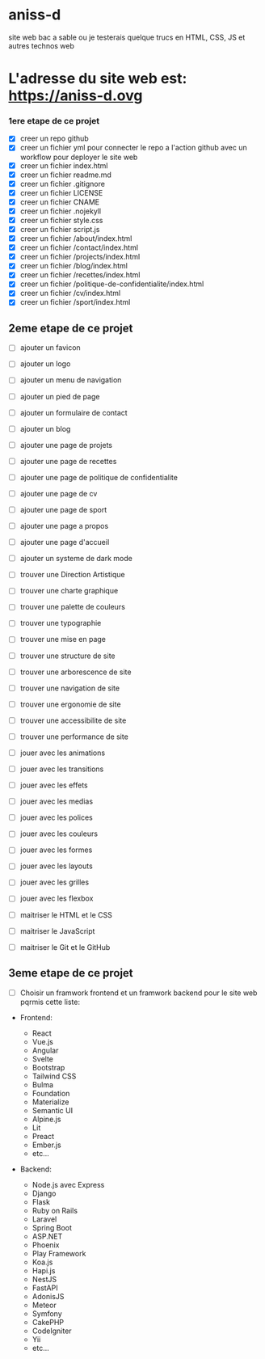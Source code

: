 # aniss-d
site web bac a sable ou je testerais quelque trucs en HTML, CSS, JS et autres technos web

# L'adresse du site web est: **https://aniss-d.ovg**
### 1ere etape de ce projet
- [x] creer un repo github
- [x] creer un fichier yml pour connecter le repo a l'action github  avec un workflow pour deployer le site web
- [x] creer un fichier index.html
- [x] creer un fichier readme.md
- [x] creer un fichier .gitignore
- [x] creer un fichier LICENSE
- [x] creer un fichier CNAME
- [x] creer un fichier .nojekyll
- [x] creer un fichier style.css
- [x] creer un fichier script.js
- [x] creer un fichier /about/index.html
- [x] creer un fichier /contact/index.html
- [x] creer un fichier /projects/index.html
- [x] creer un fichier /blog/index.html
- [x] creer un fichier /recettes/index.html
- [x] creer un fichier /politique-de-confidentialite/index.html
- [x] creer un fichier /cv/index.html
- [x] creer un fichier /sport/index.html

## 2eme etape de ce projet
- [ ] ajouter un favicon
- [ ] ajouter un logo
- [ ] ajouter un menu de navigation
- [ ] ajouter un pied de page
- [ ] ajouter un formulaire de contact
- [ ] ajouter un blog
- [ ] ajouter une page de projets
- [ ] ajouter une page de recettes
- [ ] ajouter une page de politique de confidentialite
- [ ] ajouter une page de cv
- [ ] ajouter une page de sport
- [ ] ajouter une page a propos
- [ ] ajouter une page d'accueil
- [ ] ajouter un systeme de dark mode
- [ ] trouver une Direction Artistique
- [ ] trouver une charte graphique
- [ ] trouver une palette de couleurs
- [ ] trouver une typographie
- [ ] trouver une mise en page
- [ ] trouver une structure de site
- [ ] trouver une arborescence de site
- [ ] trouver une navigation de site
- [ ] trouver une ergonomie de site
- [ ] trouver une accessibilite de site
- [ ] trouver une performance de site
- [ ] jouer avec les animations
- [ ] jouer avec les transitions
- [ ] jouer avec les effets
- [ ] jouer avec les medias
- [ ] jouer avec les polices
- [ ] jouer avec les couleurs
- [ ] jouer avec les formes
- [ ] jouer avec les layouts
- [ ] jouer avec les grilles
- [ ] jouer avec les flexbox
- [ ] maitriser le HTML et le CSS
- [ ] maitriser le JavaScript
- [ ] maitriser le Git et le GitHub


## 3eme etape de ce projet
- [ ] Choisir un framwork frontend et un framwork backend pour le site web pqrmis cette liste:
* Frontend:
  - React
  - Vue.js
  - Angular
  - Svelte
  - Bootstrap
  - Tailwind CSS
  - Bulma
  - Foundation
  - Materialize
  - Semantic UI
  - Alpine.js
  - Lit
  - Preact
  - Ember.js
  - etc...


* Backend:
  - Node.js avec Express
  - Django
  - Flask
  - Ruby on Rails
  - Laravel
  - Spring Boot
  - ASP.NET
  - Phoenix
  - Play Framework
  - Koa.js
  - Hapi.js
  - NestJS
  - FastAPI
  - AdonisJS
  - Meteor
  - Symfony
  - CakePHP
  - CodeIgniter
  - Yii
  - etc...
